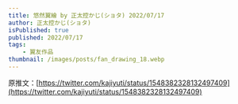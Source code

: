 ```yaml
---
title: 悠然翼繪 by 正太控かじ(ショタ) 2022/07/17
author: 正太控かじ(ショタ)
isPublished: true
published: 2022/07/17
tags:
    - 翼友作品
thumbnail: /images/posts/fan_drawing_18.webp
---
```

原推文：[https://twitter.com/kajiyuti/status/1548382328132497409](https://twitter.com/kajiyuti/status/1548382328132497409)